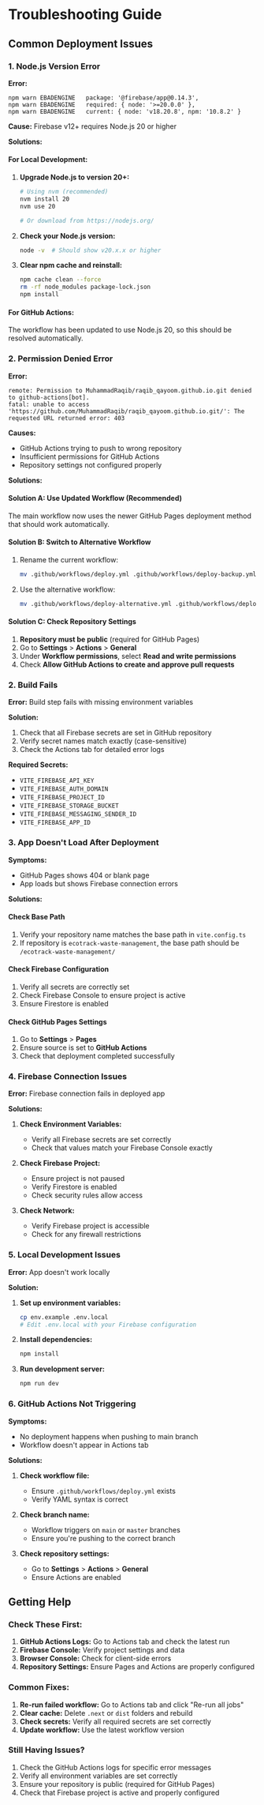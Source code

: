 # Troubleshooting Guide

## Common Deployment Issues

### 1. Node.js Version Error

**Error:**
```
npm warn EBADENGINE   package: '@firebase/app@0.14.3',
npm warn EBADENGINE   required: { node: '>=20.0.0' },
npm warn EBADENGINE   current: { node: 'v18.20.8', npm: '10.8.2' }
```

**Cause:** Firebase v12+ requires Node.js 20 or higher

**Solutions:**

#### For Local Development:
1. **Upgrade Node.js to version 20+:**
   ```bash
   # Using nvm (recommended)
   nvm install 20
   nvm use 20
   
   # Or download from https://nodejs.org/
   ```

2. **Check your Node.js version:**
   ```bash
   node -v  # Should show v20.x.x or higher
   ```

3. **Clear npm cache and reinstall:**
   ```bash
   npm cache clean --force
   rm -rf node_modules package-lock.json
   npm install
   ```

#### For GitHub Actions:
The workflow has been updated to use Node.js 20, so this should be resolved automatically.

### 2. Permission Denied Error

**Error:**
```
remote: Permission to MuhammadRaqib/raqib_qayoom.github.io.git denied to github-actions[bot].
fatal: unable to access 'https://github.com/MuhammadRaqib/raqib_qayoom.github.io.git/': The requested URL returned error: 403
```

**Causes:**
- GitHub Actions trying to push to wrong repository
- Insufficient permissions for GitHub Actions
- Repository settings not configured properly

**Solutions:**

#### Solution A: Use Updated Workflow (Recommended)
The main workflow now uses the newer GitHub Pages deployment method that should work automatically.

#### Solution B: Switch to Alternative Workflow
1. Rename the current workflow:
   ```bash
   mv .github/workflows/deploy.yml .github/workflows/deploy-backup.yml
   ```
2. Use the alternative workflow:
   ```bash
   mv .github/workflows/deploy-alternative.yml .github/workflows/deploy.yml
   ```

#### Solution C: Check Repository Settings
1. **Repository must be public** (required for GitHub Pages)
2. Go to **Settings** > **Actions** > **General**
3. Under **Workflow permissions**, select **Read and write permissions**
4. Check **Allow GitHub Actions to create and approve pull requests**

### 2. Build Fails

**Error:** Build step fails with missing environment variables

**Solution:**
1. Check that all Firebase secrets are set in GitHub repository
2. Verify secret names match exactly (case-sensitive)
3. Check the Actions tab for detailed error logs

**Required Secrets:**
- `VITE_FIREBASE_API_KEY`
- `VITE_FIREBASE_AUTH_DOMAIN`
- `VITE_FIREBASE_PROJECT_ID`
- `VITE_FIREBASE_STORAGE_BUCKET`
- `VITE_FIREBASE_MESSAGING_SENDER_ID`
- `VITE_FIREBASE_APP_ID`

### 3. App Doesn't Load After Deployment

**Symptoms:**
- GitHub Pages shows 404 or blank page
- App loads but shows Firebase connection errors

**Solutions:**

#### Check Base Path
1. Verify your repository name matches the base path in `vite.config.ts`
2. If repository is `ecotrack-waste-management`, the base path should be `/ecotrack-waste-management/`

#### Check Firebase Configuration
1. Verify all secrets are correctly set
2. Check Firebase Console to ensure project is active
3. Ensure Firestore is enabled

#### Check GitHub Pages Settings
1. Go to **Settings** > **Pages**
2. Ensure source is set to **GitHub Actions**
3. Check that deployment completed successfully

### 4. Firebase Connection Issues

**Error:** Firebase connection fails in deployed app

**Solutions:**
1. **Check Environment Variables:**
   - Verify all Firebase secrets are set correctly
   - Check that values match your Firebase Console exactly

2. **Check Firebase Project:**
   - Ensure project is not paused
   - Verify Firestore is enabled
   - Check security rules allow access

3. **Check Network:**
   - Verify Firebase project is accessible
   - Check for any firewall restrictions

### 5. Local Development Issues

**Error:** App doesn't work locally

**Solution:**
1. **Set up environment variables:**
   ```bash
   cp env.example .env.local
   # Edit .env.local with your Firebase configuration
   ```

2. **Install dependencies:**
   ```bash
   npm install
   ```

3. **Run development server:**
   ```bash
   npm run dev
   ```

### 6. GitHub Actions Not Triggering

**Symptoms:**
- No deployment happens when pushing to main branch
- Workflow doesn't appear in Actions tab

**Solutions:**
1. **Check workflow file:**
   - Ensure `.github/workflows/deploy.yml` exists
   - Verify YAML syntax is correct

2. **Check branch name:**
   - Workflow triggers on `main` or `master` branches
   - Ensure you're pushing to the correct branch

3. **Check repository settings:**
   - Go to **Settings** > **Actions** > **General**
   - Ensure Actions are enabled

## Getting Help

### Check These First:
1. **GitHub Actions Logs:** Go to Actions tab and check the latest run
2. **Firebase Console:** Verify project settings and data
3. **Browser Console:** Check for client-side errors
4. **Repository Settings:** Ensure Pages and Actions are properly configured

### Common Fixes:
1. **Re-run failed workflow:** Go to Actions tab and click "Re-run all jobs"
2. **Clear cache:** Delete `.next` or `dist` folders and rebuild
3. **Check secrets:** Verify all required secrets are set correctly
4. **Update workflow:** Use the latest workflow version

### Still Having Issues?
1. Check the GitHub Actions logs for specific error messages
2. Verify all environment variables are set correctly
3. Ensure your repository is public (required for GitHub Pages)
4. Check that Firebase project is active and properly configured
